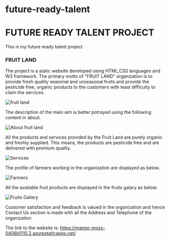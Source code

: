 # future-ready-talent
<h1>FUTURE READY TALENT PROJECT</h1>
This is my future ready talent project
<h3>FRUIT LAND</h3>

<p>The project is a static website developed using HTML,CSS languages and W3 framework. The primary motto of "FRUIT LAND" organization is to provide fresh quality seasonal and unseasonal fruits and provide the pesticide free, organic products to the customers with least difficulty to claim the services.</p>

![fruit land](https://user-images.githubusercontent.com/65871206/197199140-07946c0c-665f-45f2-b559-14aadbe7fe7e.png)

The description of the main aim is better potrayed using the following content in about.

![About fruit land](https://user-images.githubusercontent.com/65871206/197199912-4481e135-9656-4763-bf4c-04e16ebd9f65.png)

All the products and services provided by the Fruit Land are purely organic and freshly supplied. This means, the products are pesticide free and are delivered with premium quality.

![Services](https://user-images.githubusercontent.com/65871206/197200820-f95ef390-bcdf-46d0-bc48-5553fd32cd9a.png)

The profile of farmers working in the organization are displayed as below.

![Farmers](https://user-images.githubusercontent.com/65871206/197201113-592221d7-533b-4e34-8ab0-617683ec5739.png)

All the available fruit products are displayed in the fruits galary as below.

![Fruits Gallery](https://user-images.githubusercontent.com/65871206/197201489-d98e503b-dd10-41b3-935a-192ac1b98b5d.png)

Customer satisfaction and feedback is valued in the organization and hence Contact Us section is made with all the Address and Telephone of the organization

The link to the website is: https://mango-moss-0406b1110.2.azurestaticapps.net/
